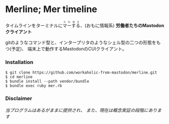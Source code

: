 # Merline; Mer timeline

タイムラインをターミナルに<ruby>マーする<rp>(</rp><rt>たれ流す</rt><rp>)</rp></ruby>、(おもに情報系)
**労働者たちのMastodonクライアント**

gitのようなコマンド型と、インタープリタのようなシェル型の二つの形態をもつ(予定)、
端末上で動作するMastodonのCUIクライアント。

### Installation
```shell
$ git clone https://github.com/workaholic-from-mastodon/merline.git
$ cd merline
$ bundle install --path vendor/bundle
$ bundle exec ruby mer.rb
```

### Disclaimer
*当プログラムはあるがままに提供され、
また、現在は概念実証の段階にあります*
